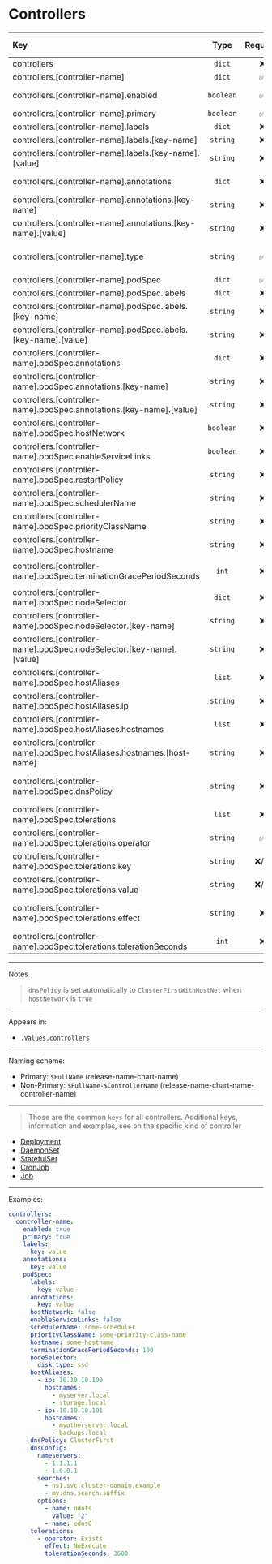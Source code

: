 # Controllers

| Key                                                                     |   Type    | Required | Helm Template |                            Default                             | Description                                                                          |
| :---------------------------------------------------------------------- | :-------: | :------: | :-----------: | :------------------------------------------------------------: | :----------------------------------------------------------------------------------- |
| controllers                                                             |  `dict`   |    ❌    |      ❌       |                              `{}`                              | Define the controllers as dicts                                                      |
| controllers.[controller-name]                                           |  `dict`   |    ✅    |      ❌       |                              `{}`                              | Holds controller definition                                                          |
| controllers.[controller-name].enabled                                   | `boolean` |    ✅    |      ❌       |                            `false`                             | Enables or Disables the controller                                                   |
| controllers.[controller-name].primary                                   | `boolean` |    ✅    |      ❌       |                            `false`                             | Sets the controller as primary                                                       |
| controllers.[controller-name].labels                                    |  `dict`   |    ❌    |      ❌       |                              `{}`                              | Additional labels for controller                                                     |
| controllers.[controller-name].labels.[key-name]                         | `string`  |    ❌    |      ❌       |                                                                | [Key] of the additional label                                                        |
| controllers.[controller-name].labels.[key-name].[value]                 | `string`  |    ❌    |      ✅       |                                                                | [Value] for [key] of the additional label                                            |
| controllers.[controller-name].annotations                               |  `dict`   |    ❌    |      ❌       |                              `{}`                              | Additional annotations for controller                                                |
| controllers.[controller-name].annotations.[key-name]                    | `string`  |    ❌    |      ❌       |                                                                | [Key] of the additional annotation                                                   |
| controllers.[controller-name].annotations.[key-name].[value]            | `string`  |    ❌    |      ✅       |                                                                | [Value] for [key] of the additional annotation                                       |
| controllers.[controller-name].type                                      | `string`  |    ✅    |      ❌       |                              `""`                              | Define the kind of the controller (Deployment, DaemonSet, StatefulSet, CronJob, Job) |
| controllers.[controller-name].podSpec                                   |  `dict`   |    ✅    |      ❌       |                              `{}`                              | Holds the pod definition                                                             |
| controllers.[controller-name].podSpec.labels                            |  `dict`   |    ❌    |      ❌       |                              `{}`                              | Additional Pod Labels                                                                |
| controllers.[controller-name].podSpec.labels.[key-name]                 | `string`  |    ❌    |      ❌       |                                                                | [Key] of the additional label                                                        |
| controllers.[controller-name].podSpec.labels.[key-name].[value]         | `string`  |    ❌    |      ✅       |                                                                | [Value] for [key] of the additional label                                            |
| controllers.[controller-name].podSpec.annotations                       |  `dict`   |    ❌    |      ✅       |                              `{}`                              | Pod Annotations                                                                      |
| controllers.[controller-name].podSpec.annotations.[key-name]            | `string`  |    ❌    |      ❌       |                                                                | [Key] of the additional annotation                                                   |
| controllers.[controller-name].podSpec.annotations.[key-name].[value]    | `string`  |    ❌    |      ✅       |                                                                | [Value] of [key] of the additional annotation                                        |
| controllers.[controller-name].podSpec.hostNetwork                       | `boolean` |    ❌    |      ❌       |         `{{ .Values.podOptions.hostNetwork }}` (false)         | Pod's hostNetwork                                                                    |
| controllers.[controller-name].podSpec.enableServiceLinks                | `boolean` |    ❌    |      ❌       |     `{{ .Values.podOptions.enableServiceLinks }}` (false)      | Pod's enableServiceLinks                                                             |
| controllers.[controller-name].podSpec.restartPolicy                     | `string`  |    ❌    |      ✅       |       `{{ .Values.podOptions.restartPolicy }}` (Always)        | Pod's restartPolicy. (Always, Never, OnFailure)                                      |
| controllers.[controller-name].podSpec.schedulerName                     | `string`  |    ❌    |      ✅       |         `{{ .Values.podOptions.schedulerName }}` ("")          | Pod's schedulerName                                                                  |
| controllers.[controller-name].podSpec.priorityClassName                 | `string`  |    ❌    |      ✅       |       `{{ .Values.podOptions.priorityClassName }}` ("")        | Pod's priorityClassName                                                              |
| controllers.[controller-name].podSpec.hostname                          | `string`  |    ❌    |      ✅       |                              `""`                              | Pod's hostname                                                                       |
| controllers.[controller-name].podSpec.terminationGracePeriodSeconds     |   `int`   |    ❌    |      ✅       | `{{ .Values.podOptions.terminationGracePeriodSeconds }}` (120) | Pod's terminationGracePeriodSeconds                                                  |
| controllers.[controller-name].podSpec.nodeSelector                      |  `dict`   |    ❌    |      ❌       |          `{{ .Values.podOptions.nodeSelector }}` ({})          | Pod's nodeSelector                                                                   |
| controllers.[controller-name].podSpec.nodeSelector.[key-name]           | `string`  |    ❌    |      ❌       |                                                                | [Key] for nodeSelector                                                               |
| controllers.[controller-name].podSpec.nodeSelector.[key-name].[value]   | `string`  |    ❌    |      ✅       |                                                                | [Value] for [key] for nodeSelector                                                   |
| controllers.[controller-name].podSpec.hostAliases                       |  `list`   |    ❌    |      ❌       |                                                                | Pod's host aliases                                                                   |
| controllers.[controller-name].podSpec.hostAliases.ip                    | `string`  |    ❌    |      ✅       |                                                                | Value for `ip` in hosts aliases                                                      |
| controllers.[controller-name].podSpec.hostAliases.hostnames             |  `list`   |    ❌    |      ❌       |                                                                | Hostnames for the `ip` in hosts aliases                                              |
| controllers.[controller-name].podSpec.hostAliases.hostnames.[host-name] | `string`  |    ❌    |      ✅       |                                                                | [Value] for `hostnames` for the `ip` in hosts aliases                                |
| controllers.[controller-name].podSpec.dnsPolicy                         | `string`  |    ❌    |      ✅       |      `{{ .Values.podOptions.dnsPolicy }}` (ClusterFirst)       | Pod's DNS Policy (ClusterFirst, ClusterFirstWithHostNet, Default, None).             |
| controllers.[controller-name].podSpec.tolerations                       |  `list`   |    ❌    |      ❌       |          `{{ .Values.podOptions.tolerations }}` ([])           | Pod's Tolerations                                                                    |
| controllers.[controller-name].podSpec.tolerations.operator              | `string`  |    ✅    |      ✅       |                                                                | Toleration's `operator` (Equal, Exists)                                              |
| controllers.[controller-name].podSpec.tolerations.key                   | `string`  |  ❌/✅   |      ✅       |                                                                | Toleration's `key`. Required only when `operator` = `Equal`                          |
| controllers.[controller-name].podSpec.tolerations.value                 | `string`  |  ❌/✅   |      ✅       |                                                                | Toleration's `value`. Required only when `operator` = `Equal`                        |
| controllers.[controller-name].podSpec.tolerations.effect                | `string`  |    ❌    |      ✅       |                                                                | Toleration's `effect`.(NoExecute, NoSchedule, PreferNoSchedule)                      |
| controllers.[controller-name].podSpec.tolerations.tolerationSeconds     |   `int`   |    ❌    |      ❌       |                                                                | Toleration's `tolerationSeconds`.                                                    |

---

Notes

> `dnsPolicy` is set automatically to `ClusterFirstWithHostNet` when `hostNetwork` is `true`

---

Appears in:

- `.Values.controllers`

---

Naming scheme:

- Primary: `$FullName` (release-name-chart-name)
- Non-Primary: `$FullName-$ControllerName` (release-name-chart-name-controller-name)

---

> Those are the common `keys` for all controllers.
> Additional keys, information and examples, see on the specific kind of controller

- [Deployment](deployment.md)
- [DaemonSet](daemonset.md)
- [StatefulSet](statefulset.md)
- [CronJob](cronjob.md)
- [Job](job.md)

---

Examples:

```yaml
controllers:
  controller-name:
    enabled: true
    primary: true
    labels:
      key: value
    annotations:
      key: value
    podSpec:
      labels:
        key: value
      annotations:
        key: value
      hostNetwork: false
      enableServiceLinks: false
      schedulerName: some-scheduler
      priorityClassName: some-priority-class-name
      hostname: some-hostname
      terminationGracePeriodSeconds: 100
      nodeSelector:
        disk_type: ssd
      hostAliases:
        - ip: 10.10.10.100
          hostnames:
            - myserver.local
            - storage.local
        - ip: 10.10.10.101
          hostnames:
            - myotherserver.local
            - backups.local
      dnsPolicy: ClusterFirst
      dnsConfig:
        nameservers:
          - 1.1.1.1
          - 1.0.0.1
        searches:
          - ns1.svc.cluster-domain.example
          - my.dns.search.suffix
        options:
          - name: ndots
            value: "2"
          - name: edns0
      tolerations:
        - operator: Exists
          effect: NoExecute
          tolerationSeconds: 3600
```
